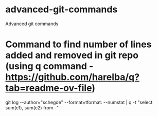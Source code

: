 # advanced-git-commands
Advanced git commands

# Command to find number of lines added and removed in git repo (using q command - https://github.com/harelba/q?tab=readme-ov-file)

git log --author="schegde" --format=tformat: --numstat | q -t "select sum(c1), sum(c2) from -"
